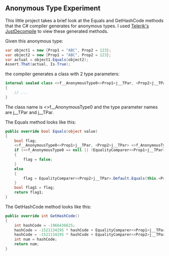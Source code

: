 
## Anonymous Type Experiment

This little project takes a brief look at the Equals and GetHashCode methods that the C#
compiler generates for anonymous types. I used
[Telerik's JustDecompile](http://www.telerik.com/products/decompiler.aspx)
to view these generated methods.

Given this anonymous type:

``` C#
var object1 = new {Prop1 = "ABC", Prop2 = 123};
var object2 = new {Prop1 = "ABC", Prop2 = 123};
var actual = object1.Equals(object2);
Assert.That(actual, Is.True);
```

the compiler generates a class with 2 type parameters:

``` C#
internal sealed class <>f__AnonymousType0<<Prop1>j__TPar, <Prop2>j__TPar>
{
    // ...
}
```

The class name is <>f__AnonymousType0 and the type parameter names are <Prop1>j__TPar and <Prop2>j__TPar.

The Equals method looks like this:

``` C#
public override bool Equals(object value)
{
    bool flag;
    <>f__AnonymousType0<<Prop1>j__TPar, <Prop2>j__TPar> <>f_AnonymousType0 = value as <>f__AnonymousType0<<Prop1>j__TPar, <Prop2>j__TPar>;
    if (<>f_AnonymousType0 == null || !EqualityComparer<<Prop1>j__TPar>.Default.Equals(this.<Prop1>i__Field, <>f_AnonymousType0.<Prop1>i__Field))
    {
        flag = false;
    }
    else
    {
        flag = EqualityComparer<<Prop2>j__TPar>.Default.Equals(this.<Prop2>i__Field, <>f_AnonymousType0.<Prop2>i__Field);
    }
    bool flag1 = flag;
    return flag1;
}
```

The GetHashCode method looks like this:


``` C#
public override int GetHashCode()
{
    int hashCode = -1966436625;
    hashCode = -1521134295 * hashCode + EqualityComparer<<Prop1>j__TPar>.Default.GetHashCode(this.<Prop1>i__Field);
    hashCode = -1521134295 * hashCode + EqualityComparer<<Prop2>j__TPar>.Default.GetHashCode(this.<Prop2>i__Field);
    int num = hashCode;
    return num;
}
```
